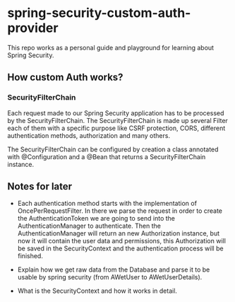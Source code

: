 # spring-security-custom-auth-provider
This repo works as a personal guide and playground for learning about Spring Security.

## How custom Auth works?

### SecurityFilterChain

Each request made to our Spring Security application has to be processed by the SecurityFilterChain.
The SecurityFilterChain is made up several Filter each of them with a specific purpose like 
CSRF protection, CORS, different authentication methods, authorization and many others.

The SecurityFilterChain can be configured by creation a class annotated with @Configuration 
and a @Bean that returns a SecurityFilterChain instance.

## Notes for later

- Each authentication method starts with the implementation of OncePerRequestFilter.
In there we parse the request in order to create the AuthenticationToken we are going to send into
the AuthenticationManager to authenticate. Then the AuthenticationManager will return an new
Authorization instance, but now it will contain the user data and permissions, this Authorization 
will be saved in the SecurityContext and the authentication process will be finished.


- Explain how we get raw data from the Database and parse it to be usable by spring security
(from AWetUser to AWetUserDetails).


- What is the SecurityContext and how it works in detail. 